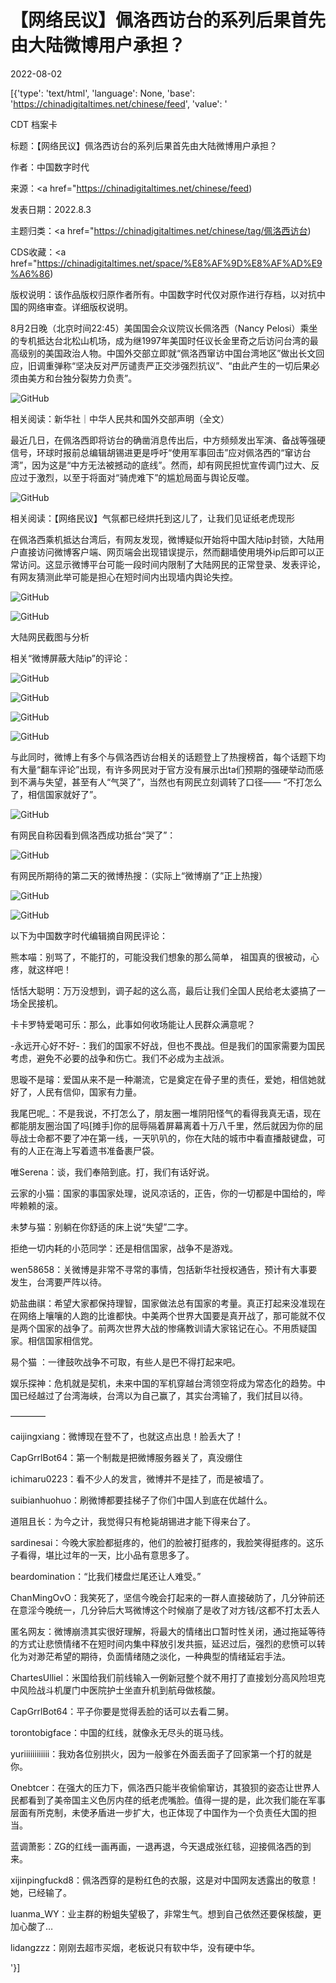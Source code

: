 # 【网络民议】佩洛西访台的系列后果首先由大陆微博用户承担？

2022-08-02

[{'type': 'text/html', 'language': None, 'base': 'https://chinadigitaltimes.net/chinese/feed', 'value': '

CDT 档案卡

标题：【网络民议】佩洛西访台的系列后果首先由大陆微博用户承担？

作者：中国数字时代

来源：<a href="https://chinadigitaltimes.net/chinese/feed)

发表日期：2022.8.3

主题归类：<a href="https://chinadigitaltimes.net/chinese/tag/佩洛西访台)

CDS收藏：<a href="https://chinadigitaltimes.net/space/%E8%AF%9D%E8%AF%AD%E9%A6%86)

版权说明：该作品版权归原作者所有。中国数字时代仅对原作进行存档，以对抗中国的网络审查。详细版权说明。





8月2日晚（北京时间22:45）美国国会众议院议长佩洛西（Nancy Pelosi）乘坐的专机抵达台北松山机场，成为继1997年美国时任议长金里奇之后访问台湾的最高级别的美国政治人物。中国外交部立即就“佩洛西窜访中国台湾地区”做出长文回应，旧调重弹称“坚决反对严厉谴责严正交涉强烈抗议”、“由此产生的一切后果必须由美方和台独分裂势力负责”。

![GitHub](https://chinadigitaltimes.net/chinese/files/2022/08/image-1659455793679.png)

相关阅读：新华社｜中华人民共和国外交部声明（全文）

最近几日，在佩洛西即将访台的确凿消息传出后，中方频频发出军演、备战等强硬信号，环球时报前总编辑胡锡进更是呼吁“使用军事回击”应对佩洛西的“窜访台湾”，因为这是“中方无法被撼动的底线”。然而，却有网民担忧宣传调门过大、反应过于激烈，以至于将面对“骑虎难下”的尴尬局面与舆论反噬。

![GitHub](https://chinadigitaltimes.net/chinese/files/2022/08/image-1659458411188.png)

相关阅读：【网络民议】气氛都已经烘托到这儿了，让我们见证纸老虎现形

在佩洛西乘机抵达台湾后，有网友发现，微博疑似开始将中国大陆ip封锁，大陆用户直接访问微博客户端、网页端会出现错误提示，然而翻墙使用境外ip后即可以正常访问。这显示微博平台可能一段时间内限制了大陆网民的正常登录、发表评论，有网友猜测此举可能是担心在短时间内出现墙内舆论失控。

![GitHub](https://chinadigitaltimes.net/chinese/files/2022/08/image-1659456239287.png)

![GitHub](https://chinadigitaltimes.net/chinese/files/2022/08/image-1659460497778.png)

大陆网民截图与分析

相关“微博屏蔽大陆ip”的评论：

![GitHub](https://chinadigitaltimes.net/chinese/files/2022/08/image-1659458745868.png)

![GitHub](https://chinadigitaltimes.net/chinese/files/2022/08/image-1659458811314.png)

![GitHub](https://chinadigitaltimes.net/chinese/files/2022/08/image-1659458853323.png)

![GitHub](https://chinadigitaltimes.net/chinese/files/2022/08/image-1659458920400.png)

与此同时，微博上有多个与佩洛西访台相关的话题登上了热搜榜首，每个话题下均有大量“翻车评论”出现，有许多网民对于官方没有展示出ta们预期的强硬举动而感到不满与失望，甚至有人“气哭了”，当然也有网民立刻调转了口径—— “不打怎么了，相信国家就好了”。

![GitHub](https://chinadigitaltimes.net/chinese/files/2022/08/image-1659454976244.png)

有网民自称因看到佩洛西成功抵台“哭了”：

![GitHub](https://chinadigitaltimes.net/chinese/files/2022/08/image-1659458060767.png)

有网民所期待的第二天的微博热搜：（实际上“微博崩了”正上热搜）

![GitHub](https://chinadigitaltimes.net/chinese/files/2022/08/image-1659458178386.png)

![GitHub](https://chinadigitaltimes.net/chinese/files/2022/08/image-1659460727414.png)

以下为中国数字时代编辑摘自网民评论：



熊本喵：别骂了，不能打的，可能没我们想象的那么简单， 祖国真的很被动，心疼，就这样吧！

恬恬大聪明：万万没想到，调子起的这么高，最后让我们全国人民给老太婆搞了一场全民接机。

卡卡罗特爱喝可乐：那么，此事如何收场能让人民群众满意呢？

-永远开心好不好-：我们的国家不好战，但也不畏战。但是我们的国家需要为国民考虑，避免不必要的战争和伤亡。我们不必成为主战派。

思璇不是璿：爱国从来不是一种潮流，它是奠定在骨子里的责任，爱她，相信她就好了，人民有信仰，国家有力量。

我尾巴呢_：不是我说，不打怎么了，朋友圈一堆阴阳怪气的看得我真无语，现在都能朋友圈治国了吗[摊手]你的屈辱隔着屏幕离着十万八千里，然后就因为你的屈辱战士命都不要了冲在第一线，一天叭叭的，你在大陆的城市中看直播敲键盘，可有的人正在海上写着遗书准备裹尸袋。

唯Serena：谈，我们奉陪到底。打，我们有话好说。

云家的小猫：国家的事国家处理，说风凉话的，正告，你的一切都是中国给的，哔哔赖赖的滚。

未梦与猫：别躺在你舒适的床上说“失望”二字。

拒绝一切内耗的小范同学：还是相信国家，战争不是游戏。

wen58658：关微博是非常不寻常的事情，包括新华社授权通告，预计有大事要发生，台湾要严阵以待。

奶盐曲祺：希望大家都保持理智，国家做法总有国家的考量。真正打起来没准现在在网络上嚷嚷的人跑的比谁都快。中美两个世界大国要是真开战了，那可能就不仅是两个国家的战争了。前两次世界大战的惨痛教训请大家铭记在心。不用质疑国家。相信国家相信党。

易个猫 ：一律鼓吹战争不可取，有些人是巴不得打起来吧。

娱乐探神：危机就是契机，未来中国的军机穿越台湾领空将成为常态化的趋势。中国已经越过了台湾海峡，台湾以为自己赢了，其实台湾输了，我们拭目以待。

————

caijingxiang：微博现在登不了，也就这点出息！脸丢大了！

CapGrrlBot64：第一个制裁是把微博服务器关了，真没绷住

ichimaru0223：看不少人的发言，微博并不是挂了，而是被墙了。

suibianhuohuo：刷微博都要挂梯子了你们中国人到底在优越什么。

道阻且长：为今之计，我觉得只有枪毙胡锡进才能下得来台了。

sardinesai：今晚大家脸都挺疼的，他们的脸被打挺疼的，我脸笑得挺疼的。这乐子看得，堪比过年的一天，比小品有意思多了。

beardomination：“比我们楼盘烂尾还让人难受。”

ChanMingOvO：我笑死了，坚信今晚会打起来的一群人直接破防了，几分钟前还在意淫今晚统一，几分钟后大骂微博这个时候崩了是收了对方钱/这都不打太丢人

匿名网友：微博崩溃其实很好理解，将最大的情绪出口暂时性关闭，通过拖延等待的方式让悲愤情绪不在短时间内集中释放引发共振，延迟过后，强烈的悲愤可以转化为对渺茫希望的期待，负面情绪随之淡化，一种典型的情绪延宕手法。

ChartesUlliel：米国给我们前线输入一例新冠整个就不用打了直接划分高风险坦克中风险战斗机厦门中医院护士坐直升机到航母做核酸。

CapGrrlBot64：平子你要是觉得丢脸的话可以去看二舅。

torontobigface：中国的红线，就像永无尽头的斑马线。

yuriiiiiiiiiiii：我劝各位别拱火，因为一般爹在外面丢面子了回家第一个打的就是你。

Onebtcer：在强大的压力下，佩洛西只能半夜偷偷窜访，其狼狈的姿态让世界人民都看到了美帝国主义色厉内荏的纸老虎嘴脸。值得一提的是，此次我们能在军事层面有所克制，未使矛盾进一步扩大，也正体现了中国作为一个负责任大国的担当。

蓝调萧影：ZG的红线一画再画，一退再退，今天退成张红毯，迎接佩洛西的到来。

xijinpingfuckd8：佩洛西穿的是粉红色的衣服，这是对中国网友透露出的敬意！她，已经输了。

luanma_WY：业主群的粉蛆失望极了，非常生气。想到自己依然还要保核酸，更加心酸了…

lidangzzz：刚刚去超市买烟，老板说只有软中华，没有硬中华。

'}]